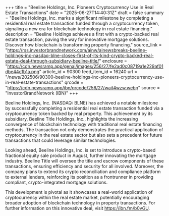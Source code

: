 +++
title = "Beeline Holdings, Inc. Pioneers Cryptocurrency Use in Real Estate Transactions"
date = "2025-06-27T14:40:31Z"
draft = false
summary = "Beeline Holdings, Inc. marks a significant milestone by completing a residential real estate transaction funded through a cryptocurrency token, signaling a new era for blockchain technology in real estate financing."
description = "Beeline Holdings achieves a first with a crypto-backed real estate transaction, paving the way for innovative mortgage solutions. Discover how blockchain is transforming property financing."
source_link = "https://rss.investorbrandnetwork.com/ainw/ainewsbreaks-beeline-holdings-inc-nasdaq-blne-closes-first-of-its-kind-crypto-backed-real-estate-deal-through-subsidiary-beeline-title/"
enclosure = "https://cdn.newsramp.app/genai/images/256/27/fe2ad0c08719a1e229af01dbe44c1b1a.png"
article_id = 90300
feed_item_id = 16240
url = "/news/202506/90300-beeline-holdings-inc-pioneers-cryptocurrency-use-in-real-estate-transactions"
qrcode = "https://cdn.newsramp.app/ibn/qrcode/256/27/wait4wzw.webp"
source = "InvestorBrandNetwork (IBN)"
+++

<p>Beeline Holdings, Inc. (NASDAQ: BLNE) has achieved a notable milestone by successfully completing a residential real estate transaction funded via a cryptocurrency token backed by real property. This achievement by its subsidiary, Beeline Title Holdings, Inc., highlights the increasing convergence of blockchain technology with traditional real estate financing methods. The transaction not only demonstrates the practical application of cryptocurrency in the real estate sector but also sets a precedent for future transactions that could leverage similar technologies.</p><p>Looking ahead, Beeline Holdings, Inc. is set to introduce a crypto-based fractional equity sale product in August, further innovating the mortgage industry. Beeline Title will oversee the title and escrow components of these transactions, ensuring efficiency and security for all involved. Moreover, the company plans to extend its crypto reconciliation and compliance platform to external lenders, reinforcing its position as a frontrunner in providing compliant, crypto-integrated mortgage solutions.</p><p>This development is pivotal as it showcases a real-world application of cryptocurrency within the real estate market, potentially encouraging broader adoption of blockchain technology in property transactions. For further information on this innovative deal, visit <a href='https://ibn.fm/b0vGU' rel='nofollow' target='_blank'>https://ibn.fm/b0vGU</a>.</p>